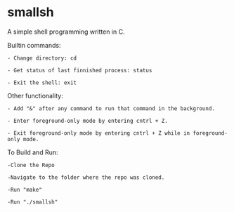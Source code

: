# smallsh
A simple shell programming written in C.


Builtin commands:

    - Change directory: cd

    - Get status of last finnished process: status

    - Exit the shell: exit


Other functionality:

    - Add "&" after any command to run that command in the background.

    - Enter foreground-only mode by entering cntrl + Z.

    - Exit foreground-only mode by entering cntrl + Z while in foreground-only mode.


To Build and Run:

    -Clone the Repo

    -Navigate to the folder where the repo was cloned.

    -Run "make"

    -Run "./smallsh"
    

